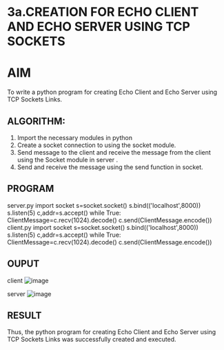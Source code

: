 # 3a.CREATION FOR ECHO CLIENT AND ECHO SERVER USING TCP SOCKETS
# AIM
To write a python program for creating Echo Client and Echo Server using TCP
Sockets Links.
## ALGORITHM:
1. Import the necessary modules in python
2. Create a socket connection to using the socket module.
3. Send message to the client and receive the message from the client using the Socket module in
 server .
4. Send and receive the message using the send function in socket.
## PROGRAM
server.py
import socket
s=socket.socket()
s.bind(('localhost',8000))
s.listen(5)
c,addr=s.accept()
while True:
    ClientMessage=c.recv(1024).decode()
    c.send(ClientMessage.encode())
client.py
import socket
s=socket.socket()
s.bind(('localhost',8000))
s.listen(5)
c,addr=s.accept()
while True:
    ClientMessage=c.recv(1024).decode()
    c.send(ClientMessage.encode())

## OUPUT
client
![image](https://github.com/user-attachments/assets/0c69befa-62c4-4376-bb90-75793838412e)




server
![image](https://github.com/user-attachments/assets/bce01e23-e280-4742-af43-a1e7d1e1d453)



## RESULT
Thus, the python program for creating Echo Client and Echo Server using TCP Sockets Links 
was successfully created and executed.

